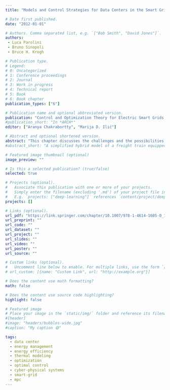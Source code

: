 ```yaml
---
title: "Models and Control Strategies for Data Centers in the Smart Grid"

# Date first published.
date: "2012-01-01"

# Authors. Comma separated list, e.g. `["Bob Smith", "David Jones"]`.
authors:
 - Luca Parolini
 - Bruno Sinopoli
 - Bruce H. Krogh

# Publication type.
# Legend:
# 0: Uncategorized
# 1: Conference proceedings
# 2: Journal
# 3: Work in progress
# 4: Technical report
# 5: Book
# 6: Book chapter
publication_types: ["6"]

# Publication name and optional abbreviated version.
publication: "Control and Optimization Theory for Electric Smart Grids, Springer"
#publication_short: "In *ARCH*"
editor: ["Aranya Chakrabortty", "Marija D. Ilić"]

# Abstract and optional shortened version.
abstract: "This chapter discusses the challenges and the possibilities offered by controlling a data center as a node of the _smart-grid_. The communication between the grid and the data center takes the form of a time-varying and power-consumption-dependent electricity price. A model that considers both the computational and the physical characteristics of a data center, as well as their interactions, is proposed. Two control approaches are discussed. The first control approach does not consider the interaction between the computational and the thermal characteristics of a data center. We call such a control approach uncoordinated. The second controller considers the coupling between the computational and the thermal characteristics. We call such a control approach coordinated. Simulation results, discussed at the end of the chapter, show that the coordinated control approach can lead to larger income for data center operators than the uncoordinated approach."
#abstract_short: "A simplified hybrid model of a freight train equipped with an air brake."

# Featured image thumbnail (optional)
image_preview: ""

# Is this a selected publication? (true/false)
selected: true

# Projects (optional).
#   Associate this publication with one or more of your projects.
#   Simply enter the filename (excluding '.md') of your project file in `content/project/`.
#   E.g. `projects: ["deep-learning"]` references `content/project/deep-learning.md`.
projects: []

# Links (optional).
url_pdf: "https://link.springer.com/chapter/10.1007/978-1-4614-1605-0_11"
url_preprint: ""
url_code: ""
url_dataset: ""
url_project: ""
url_slides: ""
url_video: ""
url_poster: ""
url_source: ""

# Custom links (optional).
#   Uncomment line below to enable. For multiple links, use the form `[{...}, {...}, {...}]`.
# url_custom: [{name: "Custom Link", url: "http://example.org"}]

# Does the content use math formatting?
math: false

# Does the content use source code highlighting?
highlight: false

# Featured image
# Place your image in the `static/img/` folder and reference its filename below, e.g. `image: "example.jpg"`.
#[header]
#image: "headers/bubbles-wide.jpg"
#caption: "My caption 😄"

tags:
  - data center
  - energy management
  - energy efficiency
  - thermal modeling
  - optimization
  - optimal control
  - cyber-physical systems
  - smart-grid
  - mpc
---
```


